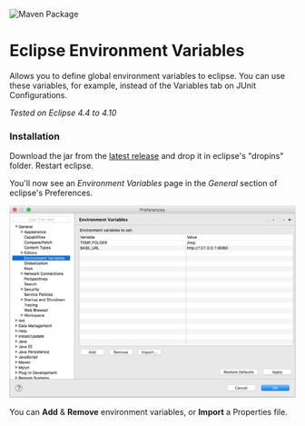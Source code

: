 ![Maven Package](https://github.com/JorisAerts/Eclipse-Environment-Variables/workflows/Maven%20Package/badge.svg)

# Eclipse Environment Variables
Allows you to define global environment variables to eclipse. You can use these variables, for example, instead of the Variables tab on JUnit Configurations.

_Tested on Eclipse 4.4 to 4.10_


### Installation
Download the jar from the [latest release](https://github.com/JorisAerts/Eclipse-Environment-Variables/releases/latest) and drop it in eclipse's "dropins" folder. Restart eclipse. 

You'll now see an _Environment Variables_ page in the _General_ section of eclipse's Preferences.

![alt text](https://raw.githubusercontent.com/JorisAerts/Eclipse-Environment-Variables/gh-pages/images/PreferencePage.png "Preference Page")

You can **Add** & **Remove** environment variables, or **Import** a Properties file.
